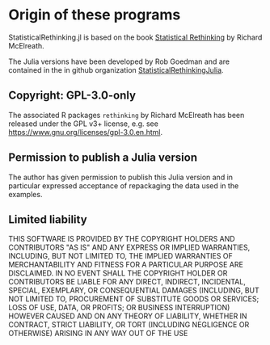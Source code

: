 # Origin of these programs

StatisticalRethinking.jl is based on the book [Statistical Rethinking](https://xcelab.net/rm/statistical-rethinking/) by Richard McElreath.

The Julia versions have been developed by Rob Goedman and are contained in the in github organization [StatisticalRethinkingJulia](https://github.com/StatisticalRethinkingJulia). 

## Copyright: GPL-3.0-only

The associated R packages `rethinking` by Richard McElreath has been released under the GPL v3+ license, e.g. see https://www.gnu.org/licenses/gpl-3.0.en.html.

## Permission to publish a Julia version

The author has given permission to publish this Julia version and in particular expressed acceptance of repackaging the data used in the examples.

##  Limited liability

THIS SOFTWARE IS PROVIDED BY THE COPYRIGHT HOLDERS AND CONTRIBUTORS "AS IS" AND ANY EXPRESS OR IMPLIED WARRANTIES, INCLUDING, BUT NOT LIMITED TO, THE IMPLIED WARRANTIES OF MERCHANTABILITY AND FITNESS FOR A PARTICULAR PURPOSE ARE DISCLAIMED. IN NO EVENT SHALL THE COPYRIGHT HOLDER OR CONTRIBUTORS BE LIABLE FOR ANY DIRECT, INDIRECT, INCIDENTAL, SPECIAL, EXEMPLARY, OR CONSEQUENTIAL DAMAGES (INCLUDING, BUT NOT LIMITED TO, PROCUREMENT OF SUBSTITUTE GOODS OR SERVICES; LOSS OF USE, DATA, OR PROFITS; OR BUSINESS INTERRUPTION) HOWEVER CAUSED AND ON ANY THEORY OF LIABILITY, WHETHER IN CONTRACT, STRICT LIABILITY, OR TORT (INCLUDING NEGLIGENCE OR OTHERWISE) ARISING IN ANY WAY OUT OF THE USE 

